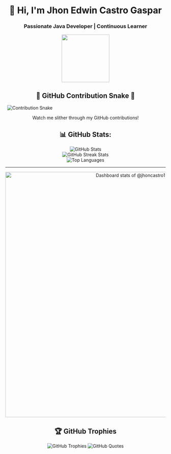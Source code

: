 <div align="center">
  <h1>👋 Hi, I'm Jhon Edwin Castro Gaspar</h1>
  <h3>Passionate Java Developer | Continuous Learner</h3>
  
  <!-- Animated Greeting -->
  <img src="https://media.giphy.com/media/xTiN0L7EW5trfOvEk0/giphy.gif" width="150" height="150">
  <div align="center">
  <h2>🐍 GitHub Contribution Snake 🐍</h2>

  <marquee direction="right" scrollamount="5">
    <img src="https://github.com/jhoncastro1/jhoncastro1/blob/output/github-contribution-grid-snake.svg" alt="Contribution Snake">
  </marquee>
  
  <p>Watch me slither through my GitHub contributions!</p>
</div>

  <!-- GitHub Stats Section -->
  <h2>📊 GitHub Stats:</h2>
  
  <!-- GitHub Stats Card -->
  <img src="https://github-readme-stats.vercel.app/api?username=jhoncastro1&theme=gruvbox&hide_border=false&include_all_commits=false&count_private=false" alt="GitHub Stats">
  <br>
  
  
  <!-- GitHub Streak Stats -->
  <img src="https://github-readme-streak-stats.herokuapp.com/?user=jhoncastro1&theme=gruvbox&hide_border=false" alt="GitHub Streak Stats">
  <br>
  
  <!-- Top Languages Card -->
  <img src="https://github-readme-stats.vercel.app/api/top-langs/?username=jhoncastro1&theme=gruvbox&hide_border=false&include_all_commits=false&count_private=false&layout=compact" alt="Top Languages">

  <hr>
   <a href="https://next.ossinsight.io/widgets/official/compose-user-dashboard-stats?user_id=119435307" target="_blank" style="display: block" align="center">
        <picture>
          <source media="(prefers-color-scheme: dark)" srcset="https://next.ossinsight.io/widgets/official/compose-user-dashboard-stats/thumbnail.png?user_id=119435307&image_size=auto&color_scheme=dark" width="771" height="auto">
          <img alt="Dashboard stats of @jhoncastro1" src="https://next.ossinsight.io/widgets/official/compose-user-dashboard-stats/thumbnail.png?user_id=119435307&image_size=auto&color_scheme=light" width="771" height="auto">
        </picture>
      </a>

  <!-- GitHub Trophies -->
  <h2>🏆 GitHub Trophies</h2>
  <img src="https://github-profile-trophy.vercel.app/?username=jhoncastro1&theme=radical&no-frame=false&no-bg=true&margin-w=4" alt="GitHub Trophies">

  <!-- GitHub Quotes -->
  <img src="https://quotes-github-readme.vercel.app/api?type=horizontal&theme=radical" alt="GitHub Quotes">
</div>
